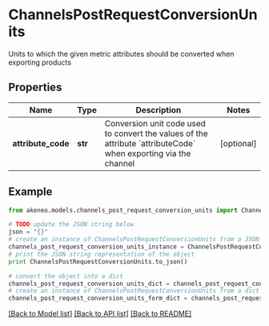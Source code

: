 # ChannelsPostRequestConversionUnits

Units to which the given metric attributes should be converted when exporting products

## Properties
Name | Type | Description | Notes
------------ | ------------- | ------------- | -------------
**attribute_code** | **str** | Conversion unit code used to convert the values of the attribute &#x60;attributeCode&#x60; when exporting via the channel | [optional] 

## Example

```python
from akeneo.models.channels_post_request_conversion_units import ChannelsPostRequestConversionUnits

# TODO update the JSON string below
json = "{}"
# create an instance of ChannelsPostRequestConversionUnits from a JSON string
channels_post_request_conversion_units_instance = ChannelsPostRequestConversionUnits.from_json(json)
# print the JSON string representation of the object
print ChannelsPostRequestConversionUnits.to_json()

# convert the object into a dict
channels_post_request_conversion_units_dict = channels_post_request_conversion_units_instance.to_dict()
# create an instance of ChannelsPostRequestConversionUnits from a dict
channels_post_request_conversion_units_form_dict = channels_post_request_conversion_units.from_dict(channels_post_request_conversion_units_dict)
```
[[Back to Model list]](../README.md#documentation-for-models) [[Back to API list]](../README.md#documentation-for-api-endpoints) [[Back to README]](../README.md)


